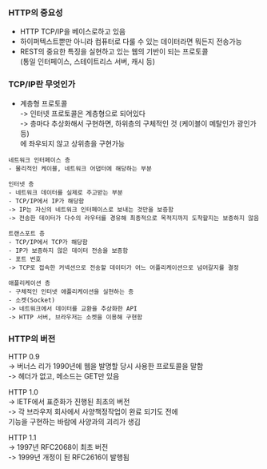 ### HTTP의 중요성
- HTTP TCP/IP을 베이스로하고 있음
- 하이퍼텍스트뿐만 아니라 컴퓨터로 다룰 수 있는 데이터라면 뭐든지 전송가능
- REST의 중요한 특징을 실현하고 있는 웹의 기반이 되는 프로토콜  
(통일 인터페이스, 스테이트리스 서버, 캐시 등)

### TCP/IP란 무엇인가

- 계층형 프로토콜  
-> 인터넷 프로토콜은 계층형으로 되어있다  
-> 층마다 추상화해서 구현하면, 하위층의 구체적인 것 (케이블이 메탈인가 광인가 등)  
에 좌우되지 않고 상위층을 구현가능  

```
네트워크 인터페이스 층
- 물리적인 케이블, 네트워크 어댑터에 해당하는 부분

인터넷 층
- 네트워크 데이터를 실제로 주고받는 부분
- TCP/IP에서 IP가 해당함  
-> IP는 자신의 네트워크 인터페이스로 보내는 것만을 보증함  
-> 전송한 데이터가 다수의 라우터를 경유해 최종적으로 목적지까지 도착할지는 보증하지 않음

트랜스포트 층
- TCP/IP에서 TCP가 해당함
- IP가 보증하지 않은 데이터 전송을 보증함
- 포트 번호  
-> TCP로 접속한 커넥션으로 전송할 데이터가 어느 어플리케이션으로 넘어갈지를 결정

애플리케이션 층 
- 구체적인 인터넷 애플리케이션을 실현하는 층
- 소켓(Socket)  
-> 네트워크에서 데이터를 교환을 추상화한 API  
-> HTTP 서버, 브라우저는 소켓을 이용해 구현함  
```

### HTTP의 버전

HTTP 0.9  
-> 버너스 리가 1990년에 웹을 발명할 당시 사용한 프로토콜을 말함  
-> 헤더가 없고, 메소드는 GET만 있음

HTTP 1.0  
-> IETF에서 표준화가 진행된 최초의 버전  
-> 각 브라우저 회사에서 사양책정작업이 완료 되기도 전에  
기능을 구현하는 바람에 사양과의 괴리가 생김

HTTP 1.1  
-> 1997년 RFC2068이 최초 버전  
-> 1999년 개정이 된 RFC2616이 발행됨
